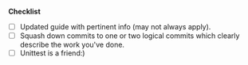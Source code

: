 <!--
Thank you for taking the time to open a pull request!
Please review the checklist below and perform each of
the applicable tasks. ❤️!
-->

**Checklist**

- [ ] Updated guide with pertinent info (may not always apply). <!-- Mark complete if nothing to do. -->
- [ ] Squash down commits to one or two logical commits which clearly describe the work you've done.
- [ ] Unittest is a friend:)
